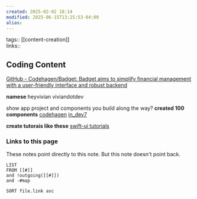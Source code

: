 ```yaml
---
created: 2025-02-02 18:14
modified: 2025-06-15T13:25:53-04:00
alias: 
---
```

tags:: [[content-creation]]  
links::
## Coding Content

[GitHub - Codehagen/Badget: Badget aims to simplify financial management with a user-friendly interface and robust backend](https://github.com/codehagen/Badget?tab=readme-ov-file)

**namese**
heyvivian
viviandotdev

show app project and components you build along the way?
**created 100 components**
[codehagen](https://x.com/codehagen)
[in_dev7](https://x.com/intent/follow?screen_name=ln_dev7)

**create tutorais like these**
[swift-ui tutorials](https://x.com/sucodeee)

### Links to this page
These notes point directly to this note. But this note doesn't point back.
```dataview
LIST
FROM [[#]]
and !outgoing([[#]])
and -#map

SORT file.link asc
```



